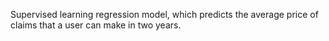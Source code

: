 Supervised learning regression model, which predicts the average price of claims that a user can make in two years.
 
 
